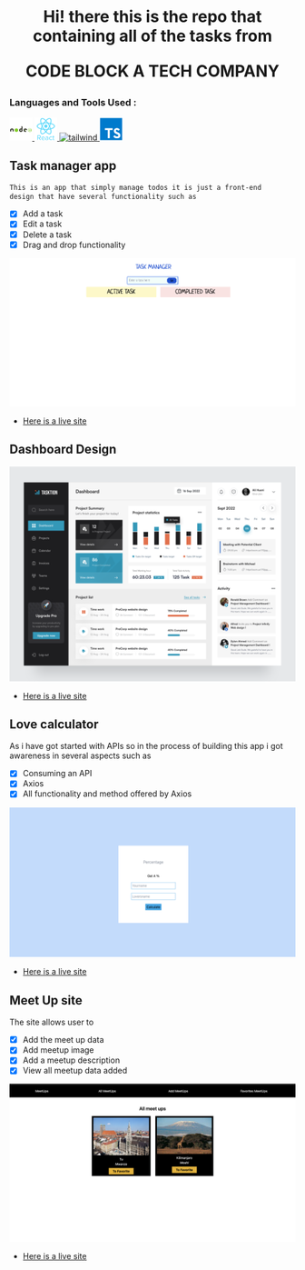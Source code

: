 <h1 align="center">Hi! there this is the repo that containing all of the tasks from

CODE BLOCK A TECH COMPANY </h1>







<h3 align="left">Languages and Tools Used :</h3>
<p align="left"><a href="https://nodejs.org" target="_blank" rel="noreferrer"> <img src="https://raw.githubusercontent.com/devicons/devicon/master/icons/nodejs/nodejs-original-wordmark.svg" alt="nodejs" width="40" height="40"/> </a> <a href="https://reactjs.org/" target="_blank" rel="noreferrer"> <img src="https://raw.githubusercontent.com/devicons/devicon/master/icons/react/react-original-wordmark.svg" alt="react" width="40" height="40"/> </a> <a href="https://tailwindcss.com/" target="_blank" rel="noreferrer"> <img src="https://www.vectorlogo.zone/logos/tailwindcss/tailwindcss-icon.svg" alt="tailwind" width="40" height="40"/> </a> <a href="https://www.typescriptlang.org/" target="_blank" rel="noreferrer"> <img src="https://raw.githubusercontent.com/devicons/devicon/master/icons/typescript/typescript-original.svg" alt="typescript" width="40" height="40"/> </a> </p>



## Task manager app
    This is an app that simply manage todos it is just a front-end
    design that have several functionality such as
- [X] Add a task
- [X] Edit a task
- [X] Delete a task
- [X] Drag and drop functionality

![Take a look](https://github.com/Pascal488/CodeBlock/blob/main/task-manger-app/img/img.png)

- [ Here is a live site](https://delete-phi.vercel.app/)




## Dashboard Design

![Take a look](https://github.com/Pascal488/CodeBlock/blob/main/dashbord/img/Task1.png)


- [Here is a live site](https://dash-9n6sqtf5k-pascal488.vercel.app/)

## Love calculator
As i have got started with APIs so in the process of building this app
i got awareness in several aspects such as
- [x]   Consuming an API 
- [x]   Axios
- [x]   All functionality and method offered by Axios

![Take a look ](https://github.com/Pascal488/CodeBlock/blob/main/love-caluu/img/img.png)

- [Here is a live site](https://courageous-fairy-4eeed8.netlify.app/)



## Meet Up site
The site allows user to 

- [x] Add the meet up data
- [x] Add meetup image 
- [x] Add a meetup description
- [x] View all meetup data added

![Take a look ](https://github.com/Pascal488/CodeBlock/blob/main/meet-up/img/img.png)

- [Here is a live site ](https://regal-basbousa-c2f7fd.netlify.app/)



